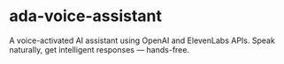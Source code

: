 # ada-voice-assistant
A voice-activated AI assistant using OpenAI and ElevenLabs APIs. Speak naturally, get intelligent responses — hands-free.
